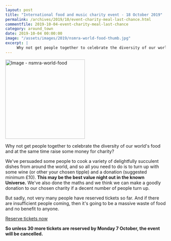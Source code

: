 ```yaml
---
layout: post
title: "International food and music charity event - 18 October 2019"
permalink: /archives/2019/10/event-charity-meal-last-chance.html
commentfile: 2019-10-04-event-charity-meal-last-chance
category: around_town
date: 2019-10-04 00:00:00
image: "/assets/images/2019/nsmra-world-food-thumb.jpg"
excerpt: |
     Why not get people together to celebrate the diversity of our world's food and at the same time raise some money for charity?
---
```

<a href="/assets/images/2019/nsmra-world-food.jpg" title="Click for a larger image"><img src="/assets/images/2019/nsmra-world-food-thumb.jpg" width="250" alt="Image - nsmra-world-food"  class="photo right"/></a>

Why not get people together to celebrate the diversity of our world's food and at the same time raise some money for charity?

We've persuaded some people to cook a variety of delightfully succulent dishes from around the world, and so all you need to do is to turn up with some wine (or other your chosen tipple) and a donation (suggested minimum &pound;10).  **This may be the best value night out in the known Universe.**     We've also done the maths and we think we can make a goodly donation to our chosen charity if a decent number of people turn up.

But sadly, not very many people have reserved tickets so far.  And if there are insufficient people coming, then it's going to be a massive waste of food and no benefit to anyone.

[Reserve tickets now](https://www.eventbrite.co.uk/e/international-food-and-drink-tickets-72559331915)

**So unless 30 more tickets are reserved by Monday 7 October, the event will be cancelled.**
